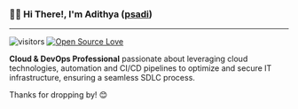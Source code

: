 ### <b>👋🏼 Hi There!, I'm Adithya ([psadi](https://linktr.ee/psadi))</b>

---

![visitors](https://visitor-badge.laobi.icu/badge?page_id=psadi.psadi)
[![Open Source Love](https://badges.frapsoft.com/os/v1/open-source.svg?v=102)](https://github.com/ellerbrock/open-source-badge/)

**Cloud & DevOps Professional** passionate about leveraging cloud technologies, automation and CI/CD pipelines to optimize and secure IT infrastructure, ensuring a seamless SDLC process.

Thanks for dropping by! 😊
